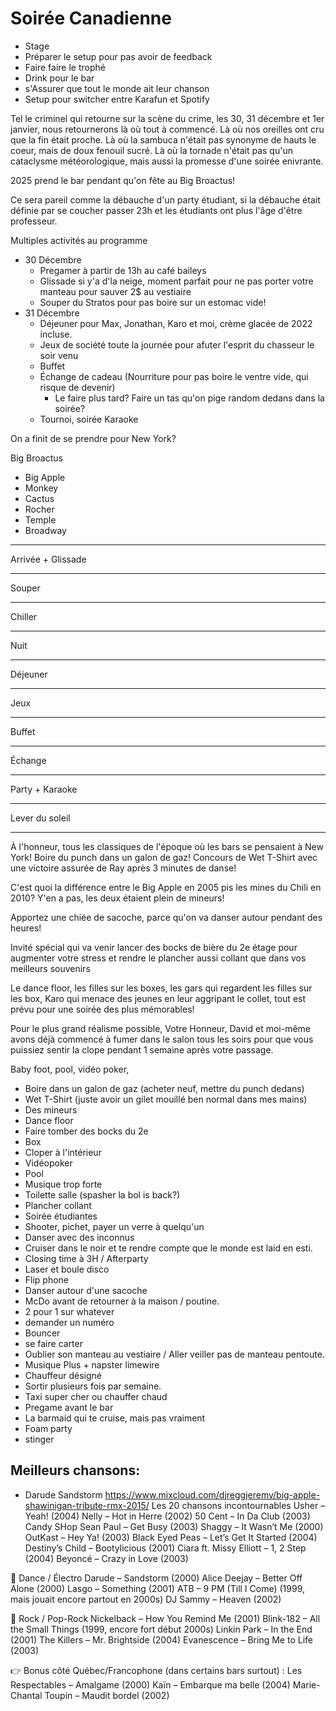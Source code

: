 # Soirée Canadienne

- Stage
- Préparer le setup pour pas avoir de feedback
- Faire faire le trophé
- Drink pour le bar
- s'Assurer que tout le monde ait leur chanson
- Setup pour switcher entre Karafun et Spotify

Tel le criminel qui retourne sur la scène du crime, les 30, 31 décembre et 1er janvier, nous retournerons là où tout à commencé. Là où nos oreilles ont cru que la fin était proche. Là où la sambuca n'était pas synonyme de hauts le coeur, mais de doux fenouil sucré. Là où la tornade n'était pas qu'un cataclysme météorologique, mais aussi la promesse d'une soirée enivrante. 

2025 prend le bar pendant qu'on fête au Big Broactus!

Ce sera pareil comme la débauche d'un party étudiant, si la débauche était définie par se coucher passer 23h et les étudiants ont plus l'âge d'être professeur.

Multiples activités au programme
- 30 Décembre
  - Pregamer à partir de 13h au café baileys
  - Glissade si y'a d'la neige, moment parfait pour ne pas porter votre manteau pour sauver 2$ au vestiaire
  - Souper du Stratos pour pas boire sur un estomac vide!
- 31 Décembre
  - Déjeuner pour Max, Jonathan, Karo et moi, crème glacée de 2022 incluse.
  - Jeux de société toute la journée pour afuter l'esprit du chasseur le soir venu
  - Buffet
  - Échange de cadeau (Nourriture pour pas boire le ventre vide, qui risque de devenir)
    - Le faire plus tard? Faire un tas qu'on pige random dedans dans la soirée?
  - Tournoi, soirée Karaoke

On a finit de se prendre pour New York?

Big Broactus

- Big Apple
- Monkey
- Cactus
- Rocher
- Temple
- Broadway

-----------------------------------
Arrivée + Glissade

-----------------------------------
Souper

-----------------------------------
Chiller

-----------------------------------
Nuit

-----------------------------------
Déjeuner

-----------------------------------
Jeux

-----------------------------------
Buffet

-----------------------------------
Échange

-----------------------------------
Party + Karaoke

-----------------------------------
Lever du soleil

-----------------------------------

À l'honneur, tous les classiques de l'époque où les bars se pensaient à New York! Boire du punch dans un galon de gaz! Concours de Wet T-Shirt avec une victoire assurée de Ray après 3 minutes de danse! 

C'est quoi la différence entre le Big Apple en 2005 pis les mines du Chili en 2010? Y'en a pas, les deux étaient plein de mineurs!

Apportez une chiée de sacoche, parce qu'on va danser autour pendant des heures!

Invité spécial qui va venir lancer des bocks de bière du 2e étage pour augmenter votre stress et rendre le plancher aussi collant que dans vos meilleurs souvenirs

Le dance floor, les filles sur les boxes, les gars qui regardent les filles sur les box, Karo qui menace des jeunes en leur aggripant le collet, tout est prévu pour une soirée des plus mémorables!

Pour le plus grand réalisme possible, Votre Honneur, David et moi-même avons déjà commencé à fumer dans le salon tous les soirs pour que vous puissiez sentir la clope pendant 1 semaine après votre passage.

Baby foot, pool, vidéo poker, 

- Boire dans un galon de gaz (acheter neuf, mettre du punch dedans)
- Wet T-Shirt (juste avoir un gilet mouillé ben normal dans mes mains)
- Des mineurs
- Dance floor
- Faire tomber des bocks du 2e
- Box
- Cloper à l'intérieur
- Vidéopoker
- Pool
- Musique trop forte
- Toilette salle (spasher la bol is back?)
- Plancher collant
- Soirée étudiantes
- Shooter, pichet, payer un verre à quelqu'un
- Danser avec des inconnus
- Cruiser dans le noir et te rendre compte que le monde est laid en esti.
- Closing time à 3H / Afterparty
- Laser et boule disco
- Flip phone
- Danser autour d'une sacoche
- McDo avant de retourner à la maison / poutine.
- 2 pour 1 sur whatever
- demander un numéro
- Bouncer
- se faire carter
- Oublier son manteau au vestiaire / Aller veiller pas de manteau pentoute.
- Musique Plus + napster limewire
- Chauffeur désigné
- Sortir plusieurs fois par semaine.
- Taxi super cher ou chauffer chaud
- Pregame avant le bar
- La barmaid qui te cruise, mais pas vraiment
- Foam party
- stinger

Meilleurs chansons:
- 
- Darude Sandstorm
https://www.mixcloud.com/djreggjeremy/big-apple-shawinigan-tribute-rmx-2015/
Les 20 chansons incontournables
Usher – Yeah! (2004)
Nelly – Hot in Herre (2002)
50 Cent – In Da Club (2003)
  Candy SHop
Sean Paul – Get Busy (2003)
Shaggy – It Wasn’t Me (2000)
OutKast – Hey Ya! (2003)
Black Eyed Peas – Let’s Get It Started (2004)
Destiny’s Child – Bootylicious (2001)
Ciara ft. Missy Elliott – 1, 2 Step (2004)
Beyoncé – Crazy in Love (2003)

💃 Dance / Électro
Darude – Sandstorm (2000)
Alice Deejay – Better Off Alone (2000)
Lasgo – Something (2001)
ATB – 9 PM (Till I Come) (1999, mais jouait encore partout en 2000s)
DJ Sammy – Heaven (2002)

🎤 Rock / Pop-Rock
Nickelback – How You Remind Me (2001)
Blink-182 – All the Small Things (1999, encore fort début 2000s)
Linkin Park – In the End (2001)
The Killers – Mr. Brightside (2004)
Evanescence – Bring Me to Life (2003)

👉 Bonus côté Québec/Francophone (dans certains bars surtout) :
Les Respectables – Amalgame (2000)
Kaïn – Embarque ma belle (2004)
Marie-Chantal Toupin – Maudit bordel (2002)
